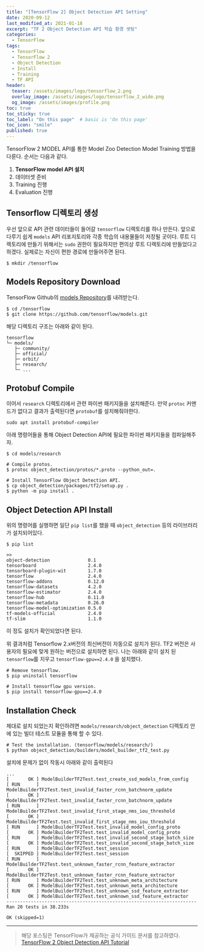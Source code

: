 ```yaml
---
title: "[TensorFlow 2] Object Detection API Setting"
date: 2020-09-12
last_modified_at: 2021-01-18
excerpt: "TF 2 Object Detection API 학습 환경 셋팅"
categories:
  - TensorFlow
tags:
  - TensorFlow
  - TensorFlow 2
  - Object Detection
  - Install
  - Training
  - TF API
header:
  teaser: /assets/images/logo/tensorflow_2.png
  overlay_image: /assets/images/logo/tensorflow_2_wide.png
  og_image: /assets/images/profile.png
toc: true
toc_sticky: true
toc_label: "On this page"  # basic is 'On this page'
toc_icon: "smile"
published: true
---
```

TensorFlow 2 MODEL API를 통한 Model Zoo Detection Model Training 방법을 다룬다.
순서는 다음과 같다.  
1. **TensorFlow model API 설치**
2. 데이터셋 준비  
3. Training 진행
4. Evaluation 진행

## Tensorflow 디렉토리 생성
우선 앞으로 API 관련 데이터들이 들어갈 `tensorflow` 디렉토리를 하나 만든다. 
앞으로 다루기 쉽게 `models` API 리포지토리와 각종 학습의 내용물들이 저장될 곳이다. 루트 디렉토리에 만들기 위해서는 `sudo` 권한이 필요하지만 편의상 루트 디렉토리에 만들었다고 하겠다. 실제로는 자신이 편한 경로에 만들어주면 된다.
```shell
$ mkdir /tensorflow
```

## Models Repository Download
TensorFlow Github의 [models Repository](https://github.com/tensorflow/models )를 내려받는다.
```shell
$ cd /tensorflow
$ git clone https://github.com/tensorflow/models.git
``` 

해당 디렉토리 구조는 아래와 같이 된다.
```
tensorflow
└─ models/
   ├─ community/
   ├─ official/
   ├─ orbit/
   ├─ research/
   └─ ...
```

## Protobuf Compile
이어서 `research` 디렉토리에서 관련 파이썬 패키지들을 설치해준다. 만약 `protoc` 커맨드가 없다고 결과가 출력된다면 `protobuf`를 설치해줘야한다.
```shell
sudo apt install protobuf-compiler
```
아래 명령어들을 통해 Object Detection API에 필요한 파이썬 패키지들을 컴파일해주자.
```shell
$ cd models/research

# Compile protos.
$ protoc object_detection/protos/*.proto --python_out=.

# Install TensorFlow Object Detection API.
$ cp object_detection/packages/tf2/setup.py .
$ python -m pip install .
```


## Object Detection API Install
위의 명령어를 실행하면 일단 `pip list`를 했을 때 `object_detection` 등의 라이브러리가 설치되어있다. 
```shell
$ pip list

>>
object-detection              0.1
tensorboard                   2.4.0
tensorboard-plugin-wit        1.7.0
tensorflow                    2.4.0
tensorflow-addons             0.12.0
tensorflow-datasets           4.2.0
tensorflow-estimator          2.4.0
tensorflow-hub                0.11.0
tensorflow-metadata           0.26.0
tensorflow-model-optimization 0.5.0
tf-models-official            2.4.0
tf-slim                       1.1.0
```
이 정도 설치가 확인되었다면 된다.

위 결과처럼 Tensorflow 2.x버전의 최신버전이 자동으로 설치가 된다. TF2 버전은 사용자의 필요에 맞게 원하는 버전으로 설치하면 된다. 나는 아래와 같이 설치 된 `tensorflow`를 지우고 `tensorflow-gpu==2.4.0` 을 설치했다. 
```shell
# Remove tensorflow.
$ pip uninstall tensorflow

# Install tensorflow gpu version.
$ pip install tensorflow-gpu==2.4.0
```

## Installation Check
제대로 설치 되었는지 확인하려면 `models/research/object_detection` 디렉토리 안에 있는 빌더 테스트 모듈을 통해 할 수 있다.
```shell
# Test the installation. (tensorflow/models/research/)
$ python object_detection/builders/model_builder_tf2_test.py
```

설치에 문제가 없이 작동시 아래와 같이 출력된다
```shell
...
[       OK ] ModelBuilderTF2Test.test_create_ssd_models_from_config
[ RUN      ] ModelBuilderTF2Test.test_invalid_faster_rcnn_batchnorm_update
[       OK ] ModelBuilderTF2Test.test_invalid_faster_rcnn_batchnorm_update
[ RUN      ] ModelBuilderTF2Test.test_invalid_first_stage_nms_iou_threshold
[       OK ] ModelBuilderTF2Test.test_invalid_first_stage_nms_iou_threshold
[ RUN      ] ModelBuilderTF2Test.test_invalid_model_config_proto
[       OK ] ModelBuilderTF2Test.test_invalid_model_config_proto
[ RUN      ] ModelBuilderTF2Test.test_invalid_second_stage_batch_size
[       OK ] ModelBuilderTF2Test.test_invalid_second_stage_batch_size
[ RUN      ] ModelBuilderTF2Test.test_session
[  SKIPPED ] ModelBuilderTF2Test.test_session
[ RUN      ] ModelBuilderTF2Test.test_unknown_faster_rcnn_feature_extractor
[       OK ] ModelBuilderTF2Test.test_unknown_faster_rcnn_feature_extractor
[ RUN      ] ModelBuilderTF2Test.test_unknown_meta_architecture
[       OK ] ModelBuilderTF2Test.test_unknown_meta_architecture
[ RUN      ] ModelBuilderTF2Test.test_unknown_ssd_feature_extractor
[       OK ] ModelBuilderTF2Test.test_unknown_ssd_feature_extractor
----------------------------------------------------------------------
Ran 20 tests in 38.233s

OK (skipped=1)
```


---
> 해당 포스팅은 TensorFlow가 제공하는 공식 가이드 문서를 참고하였다.  
> [TensorFlow 2 Object Detection API Tutorial](https://tensorflow-object-detection-api-tutorial.readthedocs.io/en/latest/index.html)